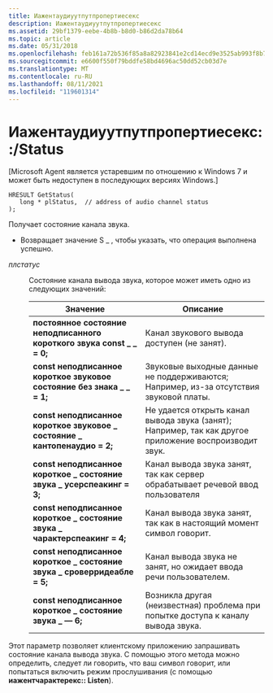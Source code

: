 ```yaml
---
title: Иажентаудиуутпутпропертиесекс
description: Иажентаудиуутпутпропертиесекс
ms.assetid: 29bf1379-eebe-4b8b-b8d0-b86d2da78b64
ms.topic: article
ms.date: 05/31/2018
ms.openlocfilehash: feb161a72b536f85a8a82923841e2cd14ecd9e3525ab993f8b7c71f34630b0d4
ms.sourcegitcommit: e6600f550f79bddfe58bd4696ac50dd52cb03d7e
ms.translationtype: MT
ms.contentlocale: ru-RU
ms.lasthandoff: 08/11/2021
ms.locfileid: "119601314"
---
```

# <a name="iagentaudiooutputpropertiesexgetstatus"></a>Иажентаудиуутпутпропертиесекс::/Status

\[Microsoft Agent является устаревшим по отношению к Windows 7 и может быть недоступен в последующих версиях Windows.\]

``` syntax
HRESULT GetStatus(
   long * plStatus,  // address of audio channel status
);
```

Получает состояние канала звука.

-   Возвращает значение S \_ , чтобы указать, что операция выполнена успешно.

<dl> <dt>

<span id="plStatus"></span><span id="plstatus"></span><span id="PLSTATUS"></span>*плстатус*
</dt> <dd>

Состояние канала вывода звука, которое может иметь одно из следующих значений:



| Значение                                                                         | Описание                                                                                                    |
|-------------------------------------------------------------------------------|----------------------------------------------------------------------------------------------------------------|
| **постоянное состояние неподписанного короткого звука const** **\_ \_ = 0;**<br/>         | Канал звукового вывода доступен (не занят).                                                              |
| **const неподписанное короткое** **звуковое состояние без знака \_ \_ = 1;**<br/>           | Звуковые выходные данные не поддерживаются; Например, из-за отсутствия звуковой платы.                             |
| **const неподписанное короткое** **звуковое \_ состояние \_ кантопенаудио = 2;**<br/>     | Не удается открыть канал вывода звука (занят); Например, так как другое приложение воспроизводит звук. |
| **const неподписанное короткое** **\_ состояние звука \_ усерспеакинг = 3;**<br/>      | Канал вывода звука занят, так как сервер обрабатывает речевой ввод пользователя                            |
| **const неподписанное короткое** **\_ состояние звука \_ чарактерспеакинг = 4;**<br/> | Канал вывода звука занят, так как в настоящий момент символ говорит.                                    |
| **const неподписанное короткое** **\_ состояние звука \_ сроверридеабле = 5;**<br/>    | Канал вывода звука не занят, но ожидает ввода речи пользователем.                                 |
| **const неподписанное короткое** **\_ состояние звука \_ — 6;**<br/>             | Возникла другая (неизвестная) проблема при попытке доступа к каналу вывода звука.                       |



 

</dd> </dl>

Этот параметр позволяет клиентскому приложению запрашивать состояние канала вывода звука. С помощью этого метода можно определить, следует ли говорить, что ваш символ говорит, или попытаться включить режим прослушивания (с помощью **иажентчарактерекс:: Listen**).

 

 





